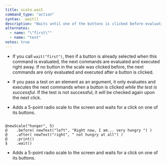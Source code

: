 ```yaml
---
title: scale.wait
command_type: "action"
syntax: .wait()
description: "Waits until one of the buttons is clicked before evaluating and executing the next commands."
alternates:
  - name: "\"first\""
  - name: "test"
notes: true
---
```


+ If you call `wait("first")`, then if a button is already selected when this command is evaluated, the next commands are evaluated and executed right away. If no button in the scale was clicked before, the next commands are only evaluated and executed after a button is clicked.

+ If you pass a test on an element as an argument, it only evaluates and executes the next commands when a button is clicked *while the test is successful*. If the test is not successful, it will be checked again upon the next click.

+ Adds a 5-point radio scale to the screen and waits for a click on one of its buttons.

<!--more-->

<pre><code class="language-diff-javascript diff-highlight try-true">
@newScale("hunger", 5)
@    .before( newText("left", "Right now, I am... very hungry ") )
@    .after( newText("right", " not hungry at all") )
@    .print()
$    .wait()
</code></pre>

+ Adds a 5-point radio scale to the screen and waits for a click on one of its buttons.		
